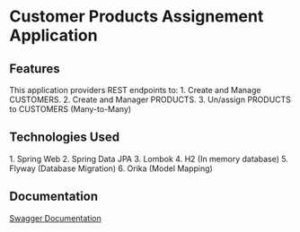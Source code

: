 <h1>Customer Products Assignement Application</h1>

<h2>Features</h2>
This application providers REST endpoints to:
1. Create and Manage CUSTOMERS.
2. Create and Manager PRODUCTS.
3. Un/assign PRODUCTS to CUSTOMERS (Many-to-Many)

<h2>Technologies Used</h2>
1. Spring Web
2. Spring Data JPA
3. Lombok
4. H2 (In memory database)
5. Flyway (Database Migration)
6. Orika (Model Mapping) 

<h2>Documentation</h2>
<a href='http://localhost:8080/swagger-ui.html'>Swagger Documentation</a>